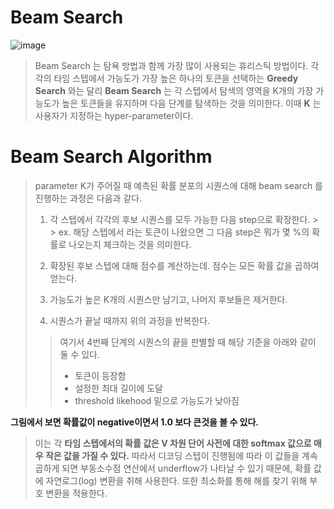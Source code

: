 # Beam Search

![image](https://user-images.githubusercontent.com/55227984/126916561-a3b754f6-d785-4e0f-bf45-984aa38988df.png)

> Beam Search 는 탐욕 방법과 함께 가장 많이 사용되는 휴리스틱 방법이다. 각각의 타임 스텝에서 가능도가 가장 높은 하나의 토큰을 선택하는 __Greedy Search__ 와는 달리 __Beam Search__ 는 각 스텝에서 탐색의 영역을 K개의 가장 가능도가 높은 토큰들을 유지하며 다음 단계를 탐색하는 것을 의미한다. 이때 __K__ 는 사용자가 지정하는 hyper-parameter이다.

# Beam Search Algorithm

> parameter K가 주어질 때 예측된 확률 분포의 시퀀스에 대해 beam search 를 진행하는 과정은 다음과 같다.
>
> 1. 각 스텝에서 각각의 후보 시퀀스를 모두 가능한 다음 step으로 확장한다.
     >
     >    ex. 해당 스텝에서 <BOS> 라는 토큰이 나왔으면 그 다음 step은 뭐가 몇 %의 확률로 나오는지 체크하는 것을 의미한다.
>
> 2. 확장된 후보 스텝에 대해 점수를 계산하는데. 점수는 모든 확률 값을 곱하여 얻는다.
>
> 3. 가능도가 높은 K개의 시퀀스만 남기고, 나머지 후보들은 제거한다.
>
> 4. 시퀀스가 끝날 때까지 위의 과정을 반복한다.
>
> > 여기서 4번째 단계의 시퀀스의 끝을 판별할 때 해당 기준을 아래와 같이 둘 수 있다.
> >
> > * <eos> 토큰이 등장함
> > * 설정한 최대 길이에 도달
> > * threshold likehood 밑으로 가능도가 낮아짐

__그림에서 보면 확률값이 negative이면서 1.0 보다 큰것을 볼 수 있다.__

> 이는 각 __타임 스텝에서의 확률 값은 V 차원 단어 사전에 대한 softmax 값으로 매우 작은 값을 가질 수 있다.__ 따라서 디코딩 스텝이 진행됨에 따라 이 값들을 계속 곱하게 되면 부동소수점 연산에서 underflow가 나타날 수 있기 때문에, 확률 값에 자연로그(log) 변환을 취해 사용한다. 또한 최소화를 통해 해를 찾기 위해 부호 변환을 적용한다. 
